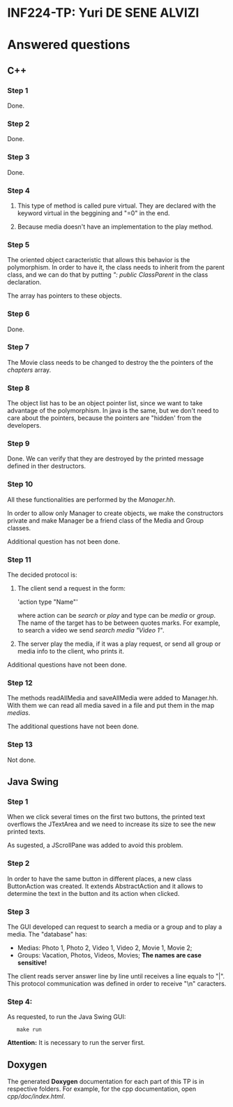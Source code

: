 # INF224-TP: Yuri DE SENE ALVIZI


# Answered questions

## C++

### Step 1

Done.

### Step 2

Done.

### Step 3

Done.

### Step 4

1. This type of method is called pure virtual. They are declared with the keyword virtual in the beggining and "=0" in the end.

2. Because media doesn't have an implementation to the play method.

### Step 5

The oriented object caracteristic that allows this behavior is the polymorphism. In order to have it, the class needs to inherit from the parent class, and we can do that by putting *": public ClassParent* in the class declaration.

The array has pointers to these objects.

### Step 6

Done.

### Step 7

The Movie class needs to be changed to destroy the the pointers of the *chapters* array.

### Step 8

The object list has to be an object pointer list, since we want to take advantage of the polymorphism. In java is the same, but we don't need to care about the pointers, because the pointers are "hidden' from the developers.

### Step 9

Done. We can verify that they are destroyed by the printed message defined in ther destructors.

### Step 10

All these functionalities are performed by the *Manager.hh*.

In order to allow only Manager to create objects, we make the constructors private and make Manager be a friend class of the Media and Group classes.

Additional question has not been done.
### Step 11

The decided protocol is:

1. The client send a request in the form:

   'action type "Name"'

   where action can be *search* or *play* and type can be *media* or *group*. The name of the target has to be between quotes marks. For example, to search a video we send *search media "Video 1"*.

2. The server play the media, if it was a play request, or send all group or media info to the client, who prints it.

Additional questions have not been done.

### Step 12

The methods readAllMedia and saveAllMedia were added to Manager.hh. With them we can read all media saved in a file and put them in the map *medias*.

The additional questions have not been done.

### Step 13

Not done.

## Java Swing

### Step 1

When we click several times on the first two buttons, the printed text overflows the JTextArea and we need to increase its size to see the new printed texts.

As sugested, a JScrollPane was added to avoid this problem.

### Step 2

In order to have the same button in different places, a new class ButtonAction was created. It extends AbstractAction and it allows to determine the text in the button and its action when clicked.

### Step 3

The GUI developed can request to search a media or a group and to play a media. The "database" has:
- Medias: Photo 1, Photo 2, Video 1, Video 2, Movie 1, Movie 2;
- Groups: Vacation, Photos, Videos, Movies;
**The names are case sensitive!**

The client reads server answer line by line until receives a line equals to "|". This protocol communication was defined in order to receive "\n" caracters.

### Step 4:

As requested, to run the Java Swing GUI:
```console
   make run
```
**Attention:** It is necessary to run the server first.

## Doxygen

The generated **Doxygen** documentation for each part of this TP is in respective folders. For example, for the cpp documentation, open *cpp/doc/index.html*.
